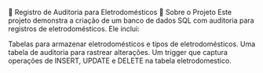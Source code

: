📌 Registro de Auditoria para Eletrodomésticos
📖 Sobre o Projeto
Este projeto demonstra a criação de um banco de dados SQL com auditoria para registros de eletrodomésticos. Ele inclui:

Tabelas para armazenar eletrodomésticos e tipos de eletrodomésticos.
Uma tabela de auditoria para rastrear alterações.
Um trigger que captura operações de INSERT, UPDATE e DELETE na tabela eletrodomestico.
